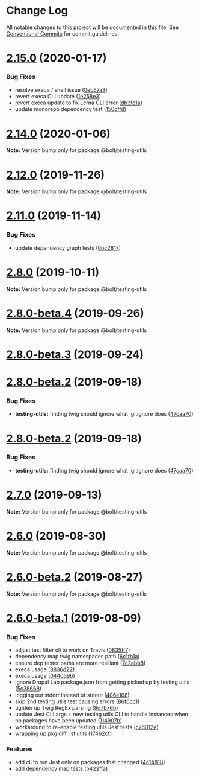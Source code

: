 # Change Log

All notable changes to this project will be documented in this file.
See [Conventional Commits](https://conventionalcommits.org) for commit guidelines.

# [2.15.0](https://github.com/bolt-design-system/bolt/tree/master/packages/testing-utils/compare/v2.14.3...v2.15.0) (2020-01-17)


### Bug Fixes

* resolve execa / shell issue ([0eb57a3](https://github.com/bolt-design-system/bolt/tree/master/packages/testing-utils/commit/0eb57a3157c5eaa9ab22b3b1a5641bf7f62a9342))
* revert execa CLI update ([1e258e3](https://github.com/bolt-design-system/bolt/tree/master/packages/testing-utils/commit/1e258e3db1422e5d915ee2ddf8b962141a0d83b6))
* revert execa update to fix Lerna CLI error ([db3fc1a](https://github.com/bolt-design-system/bolt/tree/master/packages/testing-utils/commit/db3fc1a0eaeec4f49e4e9654fcf3747d883fac70))
* update monorepo dependency test ([150cffd](https://github.com/bolt-design-system/bolt/tree/master/packages/testing-utils/commit/150cffd26a38a344a89ef294e5f74c1059758deb))





# [2.14.0](https://github.com/bolt-design-system/bolt/tree/master/packages/testing-utils/compare/v2.13.3...v2.14.0) (2020-01-06)

**Note:** Version bump only for package @bolt/testing-utils





# [2.12.0](https://github.com/bolt-design-system/bolt/tree/master/packages/testing-utils/compare/v2.11.4...v2.12.0) (2019-11-26)

**Note:** Version bump only for package @bolt/testing-utils





# [2.11.0](https://github.com/bolt-design-system/bolt/tree/master/packages/testing-utils/compare/v2.10.0...v2.11.0) (2019-11-14)


### Bug Fixes

* update dependency graph tests ([0bc2817](https://github.com/bolt-design-system/bolt/tree/master/packages/testing-utils/commit/0bc2817))





# [2.8.0](https://github.com/bolt-design-system/bolt/tree/master/packages/testing-utils/compare/v2.8.0-beta.6...v2.8.0) (2019-10-11)

**Note:** Version bump only for package @bolt/testing-utils





# [2.8.0-beta.4](https://github.com/bolt-design-system/bolt/tree/master/packages/testing-utils/compare/v2.8.0-beta.3...v2.8.0-beta.4) (2019-09-26)

**Note:** Version bump only for package @bolt/testing-utils





# [2.8.0-beta.3](https://github.com/bolt-design-system/bolt/tree/master/packages/testing-utils/compare/v2.7.1...v2.8.0-beta.3) (2019-09-24)



# [2.8.0-beta.2](https://github.com/bolt-design-system/bolt/tree/master/packages/testing-utils/compare/v2.7.0...v2.8.0-beta.2) (2019-09-18)


### Bug Fixes

* **testing-utils:** finding twig should ignore what .gitignore does ([47caa70](https://github.com/bolt-design-system/bolt/tree/master/packages/testing-utils/commit/47caa70))





# [2.8.0-beta.2](https://github.com/bolt-design-system/bolt/tree/master/packages/testing-utils/compare/v2.7.0...v2.8.0-beta.2) (2019-09-18)


### Bug Fixes

* **testing-utils:** finding twig should ignore what .gitignore does ([47caa70](https://github.com/bolt-design-system/bolt/tree/master/packages/testing-utils/commit/47caa70))





# [2.7.0](https://github.com/bolt-design-system/bolt/tree/master/packages/testing-utils/compare/v2.6.0...v2.7.0) (2019-09-13)

**Note:** Version bump only for package @bolt/testing-utils





# [2.6.0](https://github.com/bolt-design-system/bolt/tree/master/packages/testing-utils/compare/v2.6.0-beta.2...v2.6.0) (2019-08-30)

**Note:** Version bump only for package @bolt/testing-utils





# [2.6.0-beta.2](https://github.com/bolt-design-system/bolt/tree/master/packages/testing-utils/compare/v2.6.0-beta.1...v2.6.0-beta.2) (2019-08-27)

**Note:** Version bump only for package @bolt/testing-utils





# [2.6.0-beta.1](https://github.com/bolt-design-system/bolt/tree/master/packages/testing-utils/compare/v2.5.6...v2.6.0-beta.1) (2019-08-09)


### Bug Fixes

* adjust test filter cli to work on Travis ([0835ff7](https://github.com/bolt-design-system/bolt/tree/master/packages/testing-utils/commit/0835ff7))
* dependency map twig namespaces path ([6c1fb1a](https://github.com/bolt-design-system/bolt/tree/master/packages/testing-utils/commit/6c1fb1a))
* ensure dep tester paths are more resiliant ([7c2abb8](https://github.com/bolt-design-system/bolt/tree/master/packages/testing-utils/commit/7c2abb8))
* execa usage ([8836d22](https://github.com/bolt-design-system/bolt/tree/master/packages/testing-utils/commit/8836d22))
* execa usage ([044059b](https://github.com/bolt-design-system/bolt/tree/master/packages/testing-utils/commit/044059b))
* ignore Drupal Lab package.json from getting picked up by testing utils ([5c38668](https://github.com/bolt-design-system/bolt/tree/master/packages/testing-utils/commit/5c38668))
* logging out stderr instead of stdout ([406e168](https://github.com/bolt-design-system/bolt/tree/master/packages/testing-utils/commit/406e168))
* skip 2nd testing utils test causing errors ([86f6cc1](https://github.com/bolt-design-system/bolt/tree/master/packages/testing-utils/commit/86f6cc1))
* tighten up Twig RegEx parsing ([8d7b76b](https://github.com/bolt-design-system/bolt/tree/master/packages/testing-utils/commit/8d7b76b))
* update Jest CLI args + new testing utils CLI to handle instances when no packages have been updated ([114907b](https://github.com/bolt-design-system/bolt/tree/master/packages/testing-utils/commit/114907b))
* workaround to re-enable testing utils Jest tests ([c76012e](https://github.com/bolt-design-system/bolt/tree/master/packages/testing-utils/commit/c76012e))
* wrapping up pkg diff list utils ([17462cf](https://github.com/bolt-design-system/bolt/tree/master/packages/testing-utils/commit/17462cf))


### Features

* add cli to run Jest only on packages that changed ([4c14818](https://github.com/bolt-design-system/bolt/tree/master/packages/testing-utils/commit/4c14818))
* add dependency map tests ([b422ffa](https://github.com/bolt-design-system/bolt/tree/master/packages/testing-utils/commit/b422ffa))
